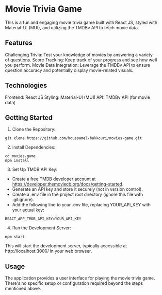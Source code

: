 # Movie Trivia Game

This is a fun and engaging movie trivia game built with React JS, styled with Material-UI (MUI), and utilizing the TMDBv API to fetch movie data.

## Features

Challenging Trivia: Test your knowledge of movies by answering a variety of questions.
Score Tracking: Keep track of your progress and see how well you perform.
Movie Data Integration: Leverage the TMDBv API to ensure question accuracy and potentially display movie-related visuals.

## Technologies

Frontend: React JS
Styling: Material-UI (MUI)
API: TMDBv API (for movie data)

## Getting Started

1. Clone the Repository:
```shell
git clone https://github.com/houssamel-bakkouri/movies-game.git
```
2. Install Dependencies:
```shell
cd movies-game
npm install
```
3. Set Up TMDB API Key:
- Create a free TMDB developer account at https://developer.themoviedb.org/docs/getting-started.
- Generate an API key and store it securely (not in version control).
- Create a .env file in the project root directory (ignore this file with .gitignore).
- Add the following line to your .env file, replacing YOUR_API_KEY with your actual key:
```shell
REACT_APP_TMDB_API_KEY=YOUR_API_KEY
```

4. Run the Development Server:
```shell
npm start
```
This will start the development server, typically accessible at http://localhost:3000/ in your web browser.

## Usage

The application provides a user interface for playing the movie trivia game. There's no specific setup or configuration required beyond the steps mentioned above.

